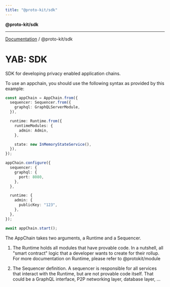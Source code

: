 ```yaml
---
title: "@proto-kit/sdk"
---
```


**@proto-kit/sdk**

***

[Documentation](../../README.md) / @proto-kit/sdk

# YAB: SDK

SDK for developing privacy enabled application chains.

To use an appchain, you should use the following syntax as provided by this example:

```typescript
const appChain = AppChain.from({
  sequencer: Sequencer.from({
    graphql: GraphQLServerModule,
  }),

  runtime: Runtime.from({
    runtimeModules: {
      admin: Admin,
    },

    state: new InMemoryStateService(),
  }),
});

appChain.configure({
  sequencer: {
    graphql: {
      port: 8080,
    },
  },

  runtime: {
    admin: {
      publicKey: "123",
    },
  },
});

await appChain.start();
```

The AppChain takes two arguments, a Runtime and a Sequencer.

1. The Runtime holds all modules that have provable code.
   In a nutshell, all "smart contract" logic that a developer wants to create for their rollup.
   For more documentation on Runtime, please refer to @protokit/module

2. The Sequencer definition.
   A sequencer is responsible for all services that interact with the Runtime, but are not provable code itself.
   That could be a GraphQL interface, P2P networking layer, database layer, ...
